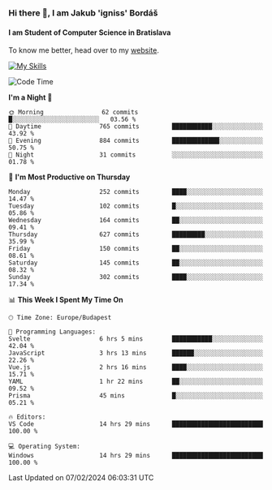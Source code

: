 ### Hi there 👋, I am Jakub 'igniss' Bordáš

#### I am Student of Computer Science in Bratislava
To know me better, head over to my [website](https://bordas.sk).

[![My Skills](https://skillicons.dev/icons?i=js,html,css,figma,svelte,java,kotlin,python,postgresql,typescript,nest,nodejs)](https://bordas.sk)


<!--START_SECTION:waka-->
![Code Time](http://img.shields.io/badge/Code%20Time-1%2C399%20hrs%2018%20mins-blue)

**I'm a Night 🦉** 

```text
🌞 Morning                62 commits          █░░░░░░░░░░░░░░░░░░░░░░░░   03.56 % 
🌆 Daytime                765 commits         ███████████░░░░░░░░░░░░░░   43.92 % 
🌃 Evening                884 commits         █████████████░░░░░░░░░░░░   50.75 % 
🌙 Night                  31 commits          ░░░░░░░░░░░░░░░░░░░░░░░░░   01.78 % 
```
📅 **I'm Most Productive on Thursday** 

```text
Monday                   252 commits         ████░░░░░░░░░░░░░░░░░░░░░   14.47 % 
Tuesday                  102 commits         █░░░░░░░░░░░░░░░░░░░░░░░░   05.86 % 
Wednesday                164 commits         ██░░░░░░░░░░░░░░░░░░░░░░░   09.41 % 
Thursday                 627 commits         █████████░░░░░░░░░░░░░░░░   35.99 % 
Friday                   150 commits         ██░░░░░░░░░░░░░░░░░░░░░░░   08.61 % 
Saturday                 145 commits         ██░░░░░░░░░░░░░░░░░░░░░░░   08.32 % 
Sunday                   302 commits         ████░░░░░░░░░░░░░░░░░░░░░   17.34 % 
```


📊 **This Week I Spent My Time On** 

```text
🕑︎ Time Zone: Europe/Budapest

💬 Programming Languages: 
Svelte                   6 hrs 5 mins        ███████████░░░░░░░░░░░░░░   42.04 % 
JavaScript               3 hrs 13 mins       ██████░░░░░░░░░░░░░░░░░░░   22.26 % 
Vue.js                   2 hrs 16 mins       ████░░░░░░░░░░░░░░░░░░░░░   15.71 % 
YAML                     1 hr 22 mins        ██░░░░░░░░░░░░░░░░░░░░░░░   09.52 % 
Prisma                   45 mins             █░░░░░░░░░░░░░░░░░░░░░░░░   05.21 % 

🔥 Editors: 
VS Code                  14 hrs 29 mins      █████████████████████████   100.00 % 

💻 Operating System: 
Windows                  14 hrs 29 mins      █████████████████████████   100.00 % 
```


 Last Updated on 07/02/2024 06:03:31 UTC
<!--END_SECTION:waka-->
